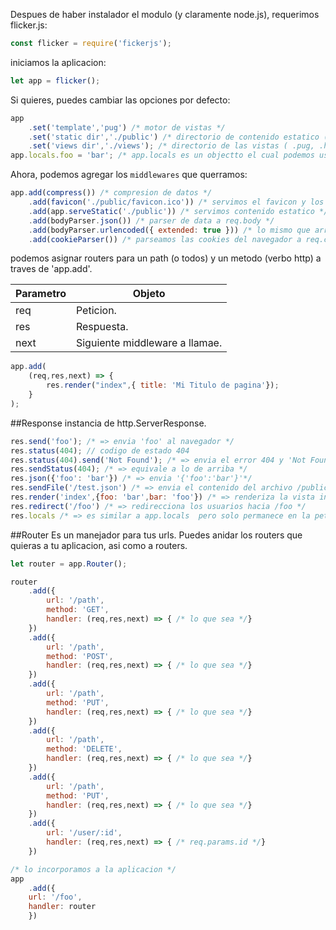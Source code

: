 Despues de haber instalador el modulo (y claramente node.js), requerimos flicker.js:
```javascript
const flicker = require('fickerjs');
```
iniciamos la aplicacion:
```javascript
let app = flicker();
```

Si quieres, puedes cambiar las opciones por defecto:
```javascript
app
    .set('template','pug') /* motor de vistas */
    .set('static dir','./public') /* directorio de contenido estatico (.css, .js, .json...)*/
    .set('views dir','./views'); /* directorio de las vistas ( .pug, .haml, .html) */
app.locals.foo = 'bar'; /* app.locals es un objectto el cual podemos usar (o llamarlo) en cualquier lugar de la aplicacion (middlewares, routers, renders...)*/
```
Ahora, podemos agregar los `middlewares` que querramos:
```javascript
app.add(compress()) /* compresion de datos */
    .add(favicon('./public/favicon.ico')) /* servimos el favicon y los cacheamos */
    .add(app.serveStatic('./public')) /* servimos contenido estatico */
    .add(bodyParser.json()) /* parser de data a req.body */
    .add(bodyParser.urlencoded({ extended: true })) /* lo mismo que arriba */
    .add(cookieParser()) /* parseamos las cookies del navegador a req.cookies */
```
podemos asignar routers para un path (o todos)  y un metodo (verbo http) a traves de 'app.add'.

| Parametro | Objeto |
|-----|---------|
| req | Peticion. |
| res | Respuesta. |
| next | Siguiente middleware a llamae. |

```javascript
app.add(
    (req,res,next) => {
        res.render("index",{ title: 'Mi Titulo de pagina'});
    }
);
```
##Response
instancia de http.ServerResponse.
```javascript
res.send('foo'); /* => envia 'foo' al navegador */
res.status(404); // codigo de estado 404
res.status(404).send('Not Found'); /* => envia el error 404 y 'Not Found' */
res.sendStatus(404); /* => equivale a lo de arriba */
res.json({'foo': 'bar'}) /* => envia '{'foo':'bar'}'*/
res.sendFile('/test.json') /* => envia el contenido del archivo /public/test.json (o en tu directorio de archivos estaticos)*/
res.render('index',{foo: 'bar',bar: 'foo'}) /* => renderiza la vista index.pug (por defecto, o tu motor de vistas)*/
res.redirect('/foo') /* => redirecciona los usuarios hacia /foo */
res.locals /* => es similar a app.locals  pero solo permanece en la peticion actual (puedes actualizarlo en cada peticion a traves de middlewares) */
```

##Router
Es un manejador para tus urls. Puedes anidar los routers que quieras a tu aplicacion, asi como a routers.
```javascript
let router = app.Router();

router
    .add({
        url: '/path',
        method: 'GET',
        handler: (req,res,next) => { /* lo que sea */}
    })
    .add({
        url: '/path',
        method: 'POST',
        handler: (req,res,next) => { /* lo que sea */}
    })
    .add({
        url: '/path',
        method: 'PUT',
        handler: (req,res,next) => { /* lo que sea */}
    })
    .add({
        url: '/path',
        method: 'DELETE',
        handler: (req,res,next) => { /* lo que sea */}
    })
    .add({
        url: '/path',
        method: 'PUT',
        handler: (req,res,next) => { /* lo que sea */}
    })
    .add({
        url: '/user/:id',
        handler: (req,res,next) => { /* req.params.id */}
    })

/* lo incorporamos a la aplicacion */
app
    .add({
    url: '/foo',
    handler: router
    })
```
